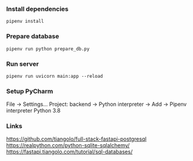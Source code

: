 ### Install dependencies
`pipenv install`

### Prepare database
`pipenv run python prepare_db.py`

### Run server
`pipenv run uvicorn main:app --reload`

### Setup PyCharm
File -> Settings...
Project: backend -> Python interpreter -> Add -> Pipenv interpreter Python 3.8

### Links
https://github.com/tiangolo/full-stack-fastapi-postgresql
https://realpython.com/python-sqlite-sqlalchemy/
https://fastapi.tiangolo.com/tutorial/sql-databases/
